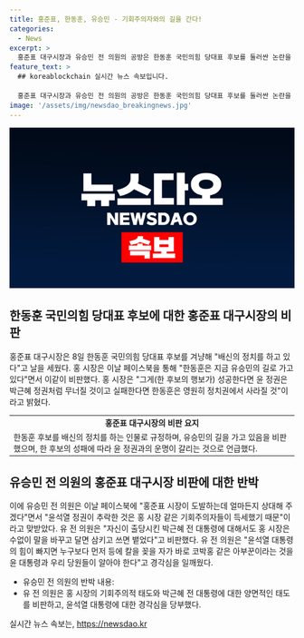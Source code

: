 ```yaml
---
title: 홍준표, 한동훈, 유승민 - 기회주의자와의 길을 간다!
categories:
  - News
excerpt: >
  홍준표 대구시장과 유승민 전 의원의 공방은 한동훈 국민의힘 당대표 후보를 둘러싼 논란을 촉발시켰다. 홍 시장은 한 후보의 행보가 성공하면 윤 정권이 몰락하고, 실패하면 한 후보는 영원히 정치 무대에서 사라질 것이라며 한동훈 후보를 겨냥한 발언을 했다. 반면 유 전 의원은 윤석열 정권의 추락은 홍 시장과 같은 기회주의자들 때문이라며 홍 시장을 공격했다. 두 정치인의 공방은 향후 국내 정치에 영향을 미칠 것으로 보인다.
feature_text: >
  ## koreablockchain 실시간 뉴스 속보입니다.

  홍준표 대구시장과 유승민 전 의원의 공방은 한동훈 국민의힘 당대표 후보를 둘러싼 논란을 촉발시켰다. 홍 시장은 한 후보의 행보가 성공하면 윤 정권이 몰락하고, 실패하면 한 후보는 영원히 정치 무대에서 사라질 것이라며 한동훈 후보를 겨냥한 발언을 했다. 반면 유 전 의원은 윤석열 정권의 추락은 홍 시장과 같은 기회주의자들 때문이라며 홍 시장을 공격했다. 두 정치인의 공방은 향후 국내 정치에 영향을 미칠 것으로 보인다.
image: '/assets/img/newsdao_breakingnews.jpg'
---
```


<p><img src="/assets/img/newsdao_breakingnews.jpg" alt="koreablockchain 속보" /></p>

<h2 data-ke-size="size26">한동훈 국민의힘 당대표 후보에 대한 홍준표 대구시장의 비판</h2>

<p data-ke-size="size16">홍준표 대구시장은 8일 한동훈 국민의힘 당대표 후보를 겨냥해 "배신의 정치를 하고 있다"고 날을 세웠다. 홍 시장은 이날 페이스북을 통해 "한동훈은 지금 유승민의 길로 가고 있다"면서 이같이 비판했다. 홍 시장은 "그게(한 후보의 행보가) 성공한다면 윤 정권은 박근혜 정권처럼 무너질 것이고 실패한다면 한동훈은 영원히 정치권에서 사라질 것"이라고 밝혔다.</p>

<table>
    <tr>
        <td style="text-align: center; height: 17px;"><b>홍준표 대구시장의 비판 요지</b></td>
    </tr>
    <tr>
        <td style="text-align: left; height: 17px;">한동훈 후보를 배신의 정치를 하는 인물로 규정하며, 유승민의 길을 가고 있음을 비판했으며, 한 후보의 성패에 따라 윤 정권과의 운명이 갈리는 것으로 언급했다.</td>
    </tr>
</table>

<h2 data-ke-size="size26">유승민 전 의원의 홍준표 대구시장 비판에 대한 반박</h2>

<p data-ke-size="size16">이에 유승민 전 의원은 이날 페이스북에 "홍준표 시장이 도발하는데 얼마든지 상대해 주겠다"면서 "윤석열 정권이 추락한 것은 홍 시장 같은 기회주의자들이 득세했기 때문"이라고 맞받았다. 유 전 의원은 "자신이 출당시킨 박근혜 전 대통령에 대해서도 홍 시장은 수없이 말을 바꾸고 달면 삼키고 쓰면 뱉었다"고 비판했다. 유 전 의원은 "윤석열 대통령의 힘이 빠지면 누구보다 먼저 등에 칼을 꽂을 자가 바로 코박홍 같은 아부꾼이라는 것을 윤 대통령과 우리 당원들이 알아야 한다"고 경각심을 일깨웠다.</p>

<ul>
    <li>유승민 전 의원의 반박 내용:</li>
    <li>유 전 의원은 홍 시장의 기회주의적 태도와 박근혜 전 대통령에 대한 양면적인 태도를 비판하고, 윤석열 대통령에 대한 경각심을 당부했다.</li>
</ul>
실시간 뉴스 속보는, <a href="https://newsdao.kr" rel="dofollow">https://newsdao.kr</a>



